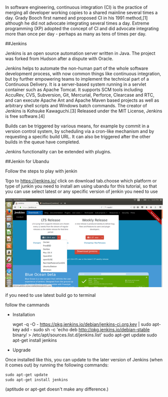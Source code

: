 In software engineering, continuous integration (CI) is the practice of merging all developer working copies to a shared mainline several times a day. Grady Booch first named and proposed CI in his 1991 method,[1] although he did not advocate integrating several times a day. Extreme programming (XP) adopted the concept of CI and did advocate integrating more than once per day - perhaps as many as tens of times per day.

##Jenkins

Jenkins is an open source automation server written in Java. The project was forked from Hudson after a dispute with Oracle.

Jenkins helps to automate the non-human part of the whole software development process, with now common things like continuous integration, but by further empowering teams to implement the technical part of a Continuous Delivery. It is a server-based system running in a servlet container such as Apache Tomcat. It supports SCM tools including AccuRev, CVS, Subversion, Git, Mercurial, Perforce, Clearcase and RTC, and can execute Apache Ant and Apache Maven based projects as well as arbitrary shell scripts and Windows batch commands. The creator of Jenkins is Kohsuke Kawaguchi.[3] Released under the MIT License, Jenkins is free software.[4]

Builds can be triggered by various means, for example by commit in a version control system, by scheduling via a cron-like mechanism and by requesting a specific build URL. It can also be triggered after the other builds in the queue have completed.

Jenkins functionality can be extended with plugins.

##Jenkin for Ubandu

Follow the steps to play with jenkin 

1)go to https://jenkins.io/ click on download tab.choose which platform or type of junkin you need to install am using ubandu for this tutorial, so that you can use select latest or any specific version of jenkin you need to use

<p><a href="https://raw.githubusercontent.com/rameshvoltella/AndroidEssentials/master/ContinuousIntegration/screens/Screenshot%20from%202016-12-20%2012-41-02.png" target="_blank"><img src="https://raw.githubusercontent.com/rameshvoltella/AndroidEssentials/master/ContinuousIntegration/screens/Screenshot%20from%202016-12-20%2012-41-02.png" alt="Screenshot one" style="max-width:100%;"></a></p>

if you need to use latest build go to terminal

follow the cammands

* Installation

    wget -q -O - https://pkg.jenkins.io/debian/jenkins-ci.org.key | sudo apt-key add -
    sudo sh -c 'echo deb http://pkg.jenkins.io/debian-stable binary/ > /etc/apt/sources.list.d/jenkins.list'
    sudo apt-get update
    sudo apt-get install jenkins

* Upgrade

Once installed like this, you can update to the later version of Jenkins (when it comes out) by running the following commands:

    sudo apt-get update
    sudo apt-get install jenkins

(aptitude or apt-get doesn't make any difference.)


